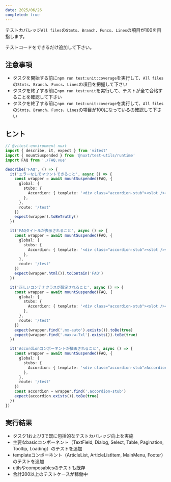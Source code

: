 ```yaml
---
date: 2025/06/26
completed: true 
---
```

テストカバレッジ`All files`の`Stmts`、`Branch`、`Funcs`、`Lines`の項目が100を目指します。

テストコードをできるだけ追加して下さい。

## 注意事項

- タスクを開始する前に`npm run test:unit:coverage`を実行して、`All files`の`Stmts`、`Branch`、`Funcs`、`Lines`の項目を把握して下さい
- タスクを終了する前に`npm run test:unit`を実行して、テストが全て合格することを確認して下さい
- タスクを終了する前に`npm run test:unit:coverage`を実行して、`All files`の`Stmts`、`Branch`、`Funcs`、`Lines`の項目が100になっているの確認して下さい

## ヒント

```ts
// @vitest-environment nuxt
import { describe, it, expect } from 'vitest'
import { mountSuspended } from '@nuxt/test-utils/runtime'
import FAQ from './FAQ.vue'

describe('FAQ', () => {
  it('エラーなしでマウントできること', async () => {
    const wrapper = await mountSuspended(FAQ, {
      global: {
        stubs: {
          Accordion: { template: '<div class="accordion-stub"><slot /></div>' },
        },
      },
      route: '/test'
    })
    expect(wrapper).toBeTruthy()
  })

  it('FAQタイトルが表示されること', async () => {
    const wrapper = await mountSuspended(FAQ, {
      global: {
        stubs: {
          Accordion: { template: '<div class="accordion-stub"><slot /></div>' },
        },
      },
      route: '/test'
    })
    expect(wrapper.html()).toContain('FAQ')
  })

  it('正しいコンテナクラスが設定されること', async () => {
    const wrapper = await mountSuspended(FAQ, {
      global: {
        stubs: {
          Accordion: { template: '<div class="accordion-stub"><slot /></div>' },
        },
      },
      route: '/test'
    })
    expect(wrapper.find('.mx-auto').exists()).toBe(true)
    expect(wrapper.find('.max-w-7xl').exists()).toBe(true)
  })

  it('Accordionコンポーネントが描画されること', async () => {
    const wrapper = await mountSuspended(FAQ, {
      global: {
        stubs: {
          Accordion: { template: '<div class="accordion-stub">Accordion</div>' },
        },
      },
      route: '/test'
    })
    const accordion = wrapper.find('.accordion-stub')
    expect(accordion.exists()).toBe(true)
  })
})
```

## 実行結果

- タスク1および3で既に包括的なテストカバレッジ向上を実施
- 主要なbasicコンポーネント（TextField, Dialog, Select, Table, Pagination, Tooltip, Loading）のテストを追加
- templateコンポーネント（ArticleList, ArticleListItem, MainMenu, Footer）のテストを追加
- utilsやcomposablesのテストも既存
- 合計200以上のテストケースが稼働中
